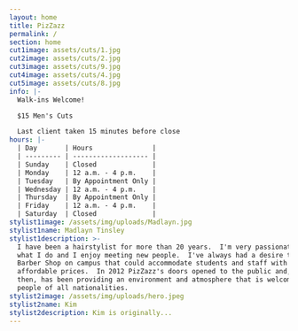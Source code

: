 ```yaml
---
layout: home
title: PizZazz
permalink: /
section: home
cut1image: assets/cuts/1.jpg
cut2image: assets/cuts/2.jpg
cut3image: assets/cuts/9.jpg
cut4image: assets/cuts/4.jpg
cut5image: assets/cuts/8.jpg
info: |-
  Walk-ins Welcome!

  $15 Men's Cuts

  Last client taken 15 minutes before close
hours: |-
  | Day       | Hours               |
  | --------- | ------------------- |
  | Sunday    | Closed              |
  | Monday    | 12 a.m. - 4 p.m.    |
  | Tuesday   | By Appointment Only |
  | Wednesday | 12 a.m. - 4 p.m.    |
  | Thursday  | By Appointment Only |
  | Friday    | 12 a.m. - 4 p.m.    |
  | Saturday  | Closed              |
stylist1image: /assets/img/uploads/Madlayn.jpg
stylist1name: Madlayn Tinsley
stylist1description: >-
  I have been a hairstylist for more than 20 years.  I'm very passionate about
  what I do and I enjoy meeting new people.  I've always had a desire to open a
  Barber Shop on campus that could accommodate students and staff with
  affordable prices.  In 2012 PizZazz's doors opened to the public and, since
  then, has been providing an environment and atmosphere that is welcoming to
  people of all nationalities.
stylist2image: /assets/img/uploads/hero.jpeg
stylist2name: Kim
stylist2description: Kim is originally...
---
```


